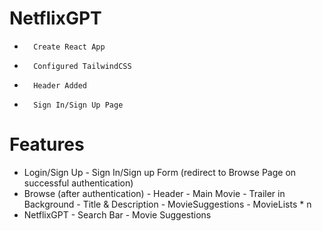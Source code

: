 # NetflixGPT


-       Create React App
-       Configured TailwindCSS
-       Header Added
-       Sign In/Sign Up Page


# Features

-   Login/Sign Up
        -   Sign In/Sign up Form
            (redirect to Browse Page on successful authentication)
-   Browse (after authentication)
        -   Header
        -   Main Movie
                -   Trailer in Background
                -   Title & Description
        -   MovieSuggestions
                -   MovieLists * n
-   NetflixGPT
        -   Search Bar
        -   Movie Suggestions